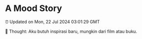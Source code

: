 # A Mood Story

⏰ Updated on Mon, 22 Jul 2024 03:01:29 GMT

💭 Thought: Aku butuh inspirasi baru, mungkin dari film atau buku.

